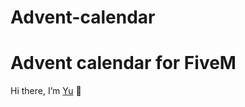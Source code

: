 # Advent-calendar
<h1>Advent calendar for FiveM </h1>

Hi there, I’m <a href="https://www.yushi.dev">Yu</a> 👋
